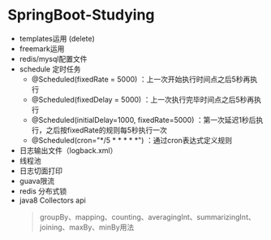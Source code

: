 # SpringBoot-Studying
* templates运用 (delete)
* freemark运用
* redis/mysql配置文件
* schedule 定时任务
   * @Scheduled(fixedRate = 5000) ：上一次开始执行时间点之后5秒再执行
   * @Scheduled(fixedDelay = 5000) ：上一次执行完毕时间点之后5秒再执行
   * @Scheduled(initialDelay=1000, fixedRate=5000) ：第一次延迟1秒后执行，之后按fixedRate的规则每5秒执行一次
   * @Scheduled(cron="*/5 * * * * *") ：通过cron表达式定义规则
* 日志输出文件（logback.xml）
* 线程池
* 日志切面打印
* guava限流
* redis 分布式锁
* java8 Collectors api
    > groupBy、mapping、counting、averagingInt、summarizingInt、joining、maxBy、minBy用法




